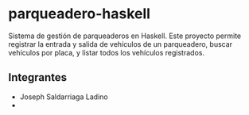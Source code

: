 # parqueadero-haskell
Sistema de gestión de parqueaderos en Haskell. Este proyecto permite registrar la entrada y salida de vehículos de un parqueadero, buscar vehículos por placa, y listar todos los vehículos registrados.
## Integrantes
- Joseph Saldarriaga Ladino
- 
